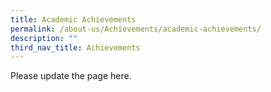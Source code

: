 ```yaml
---
title: Academic Achievements
permalink: /about-us/Achievements/academic-achievements/
description: ""
third_nav_title: Achievements
---
```

Please update the page here.
